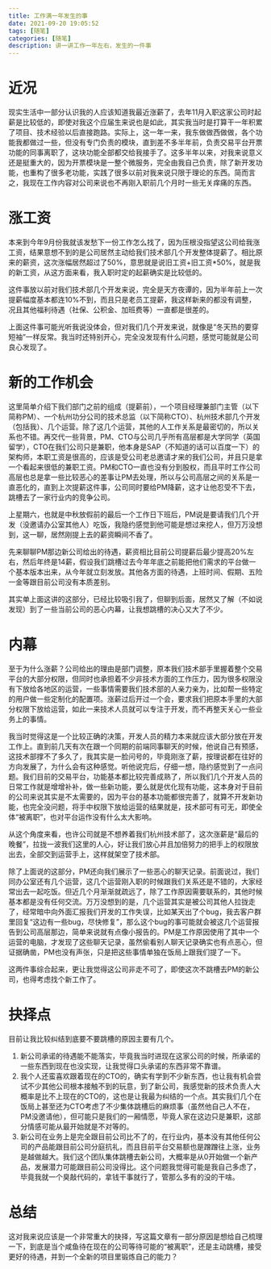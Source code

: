 ```yaml
---
title: 工作满一年发生的事
date: 2021-09-20 19:05:52
tags: [随笔]
categories: [随笔]
description: 讲一讲工作一年左右，发生的一件事
---
```


# 近况

现实生活中一部分认识我的人应该知道我最近涨薪了，去年11月入职这家公司时起薪是比较低的，即使对我这个应届生来说也是如此，其实我当时是打算干一年积累了项目、技术经验以后直接跑路。实际上，这一年一来，我东做做西做做，各个功能我都做过一些，但没有专门负责的模块，直到差不多半年前，负责交易平台开票功能的同事离职了，这块功能全部都交给我接手了。这多半年以来，对我来说意义还是挺重大的，因为开票模块是一整个微服务，完全由我自己负责，除了新开发功能，也重构了很多老功能，实践了很多以前对我来说只限于理论的东西。简而言之，我现在工作内容对公司来说也不再刚入职前几个月时一些无关痒痛的东西。

# 涨工资

本来到今年9月份我就该发愁下一份工作怎么找了，因为压根没指望这公司给我涨工资，结果意想不到的是公司居然主动给我们技术部几个开发整体提薪了。相比原来的薪资，这次涨幅居然超过了50%，意思就是说旧工资+旧工资\*50%，就是我的新工资，从这方面来看，我入职时定的起薪确实是比较低的。

这件事放以前对我们技术部几个开发来说，完全是天方夜谭的，因为半年前上一次提薪幅度基本都连10%不到，而且只是老员工提薪，我这样新来的都没有调整，况且其他福利待遇（社保、公积金、加班费等）一直都是很差的。

上面这件事可能光听我说没体会，但对我们几个开发来说，就像是“冬天热的要穿短袖”一样反常。我当时还特别开心，完全没发现有什么问题，感觉可能就是公司良心发现了。

# 新的工作机会

这里简单介绍下我们部门之前的组成（提薪前），一个项目经理兼部门主管（以下简称PM）、一个杭州功分公司的技术总监（以下简称CTO）、杭州技术部几个开发（包括我）、几个运营。除了这几个运营，其他的人工作关系是最密切的，所以关系也不错。再交代一些背景，PM、CTO与公司几乎所有高层都是大学同学（英国留学），CTO在我们公司只是兼职，他本身是SAP（不知道的话可以百度一下）的架构师，本职工资是很高的，应该是受公司老总邀请才来的我们公司，并且只是拿一个看起来很低的兼职工资。PM和CTO一直也没有分到股权，而且平时工作公司高层也总是拿一些比较恶心的差事让PM去处理，所以与公司高层之间的关系是一直恶化的，直到上次提薪这件事，公司同时要给PM降薪，这才让他忍受不下去，跳槽去了一家行业内的竞争公司。

上星期六，也就是中秋放假前的最后一个工作日下班后，PM说是要请我们几个开发（没邀请办公室其他人）吃饭，我隐约感觉到他可能是想过来挖人，但万万没想到，这一聊，居然刚提上去的薪资瞬间不香了。

先来聊聊PM那边新公司给出的待遇，薪资相比目前公司提薪后最少提高20%左右，然后年终是14薪，假设我们跳槽过去今年年底之前能把他们需求的平台做一个基本版本出来，从今年就立刻发放。其他各方面的待遇，上班时间、假期、五险一金等跟目前公司没有本质差别。

其实单上面这讲的这部分，已经比较吸引我了，但聊到后面，居然又了解（不如说发现）到了一些当前公司的恶心内幕，让我想跳槽的决心又大了不少。

# 内幕

至于为什么涨薪？公司给出的理由是部门调整，原本我们技术部手里握着整个交易平台的大部分权限，但同时也承担着不少非技术方面的工作压力，因为很多权限没有下放给各地区的运营，一些事情需要我们技术部的人亲力亲为，比如帮一些特定的用户做一些定制化的配置项。涨薪过后开过一个会，要求我们把原本手里的大部分权限下放给运营，如此一来技术人员就可以专注于开发，而不再整天关心一些业务上的事情。

我当时觉得这是一个比较正确的决策，开发人员的精力本来就应该大部分放在开发工作上。直到前几天有次在跟一个同期的前端同事聊天的时候，他说自己有预感，这技术部撑不了多久了，我其实是一脸问号的，毕竟刚涨了薪，按理说都在往好的方向发展了，为什么会有这种感觉。听他说完后，仔细一想，隐约感觉到了一点问题。我们目前的交易平台，功能基本都比较完善成熟了，所以我们几个开发人员的日常工作就是增增补补，做一些新功能，要么就是优化现有功能，这本身对于目前的公司来说其实是不太需要的，因为平台的基本功能都很完善了，就算不开发新功能，也完全没问题，将手中权限下放给运营的结果就是，技术部可有可无，即使全体“被离职”，也对平台运作没有什么太大影响。

从这个角度来看，也许公司就是不想养着我们杭州技术部了，这次涨薪是“最后的晚餐”，拉拢一波我们这里的人心，好让我们放心并且加倍努力的把手上的权限放出去，全部交到运营手上，这样就架空了技术部。

除了上面说的这部分，PM还向我们展示了一些恶心的聊天记录。前面说过，我们同办公室还有几个运营，这几个运营刚入职的时候跟我们关系还是不错的，大家经常出去一起吃饭。但近几个月渐渐就疏远了，除了工作原因需要联系的，其他时候基本都是没有任何交流。万万没想到的是，几个运营其实是被公司其他人拉拢走了，经常暗中向外面汇报我们开发的工作失误，比如某天出了个bug，我去客户群里回复“这边有一些bug，尽快修复”，那么这个bug的事可能就会被这几个运营报告到公司高层那边，简单来说就有点像小报告的。PM是工作原因使用了其中一个运营的电脑，才发现了这些聊天记录，虽然偷看别人聊天记录确实也有点恶心，但证据确凿，PM也没有声张，只是把这些事情单独在饭局上跟我们提了一下。

这两件事综合起来，更让我觉得这公司非走不可了，即使这次不跳槽去PM的新公司，也得考虑找个新工作了。

# 抉择点

目前让我比较纠结到底要不要跳槽的原因主要有几个。

1. 新公司承诺的待遇能不能落实，毕竟我当时进现在这家公司的时候，所承诺的一些东西到现在也没实现，让我觉得口头承诺的东西非常不靠谱。
2. 我个人还蛮喜欢跟着现在的CTO的，确实有学到不少新东西，也让我有机会尝试不少其他公司根本接触不到的玩意，到了新公司，我感觉新的技术负责人大概率是比不上现在的CTO的，这也是让我最为纠结的一个点。其实我们几个在饭局上甚至还为CTO考虑了不少集体跳槽后的麻烦事（虽然他自己人不在，PM没邀请他），但可能只是我们的一厢情愿，毕竟人家在这边只是兼职，这部分情感可能从最开始就是不对等的。
3. 新公司在业务上是完全跟目前公司比不了的，在行业内，基本没有其他任何公司的产品能跟目前公司分庭抗礼，而且目前平台交易额也是蹭蹭往上涨，业务是越做越大。我们这个团队集体跳槽去新公司，大概率是从0开始做一个新产品，发展潜力可能跟目前公司没得比。这个问题我觉得可能是我自己多虑了，毕竟我就一个臭敲代码的，拿钱干事就行了，管那么多有的没的干啥。

# 总结

这对我来说应该是一个非常重大的抉择，写这篇文章有一部分原因是想给自己梳理一下，到底是当个咸鱼待在现在的公司等待可能的“被离职”，还是主动跳槽，接受更好的待遇，并到一个全新的项目里锻炼自己的能力？
